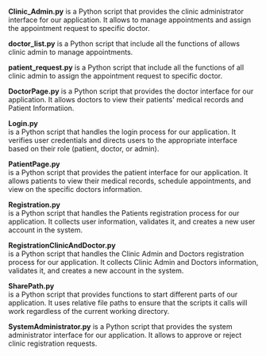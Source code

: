 **Clinic_Admin.py**
is a Python script that provides the clinic administrator interface for our application. It allows to manage appointments and assign the appointment request to specific doctor.


**doctor_list.py**
is a Python script that include all the functions of allows clinic admin to manage appointments.


**patient_request.py**
is a Python script that include all the functions of all clinic admin to assign the appointment request to specific doctor.


**DoctorPage.py** 
is a Python script that provides the doctor interface for our application. It allows doctors to view their patients' medical records and Patient Informatiion.


**Login.py**  
is a Python script that handles the login process for our application. It verifies user credentials and directs users to the appropriate interface based on their role (patient, doctor, or admin).


**PatientPage.py**  
is a Python script that provides the patient interface for our application. It allows patients to view their medical records, schedule appointments, and view on the specific doctors information.


**Registration.py**  
is a Python script that handles the Patients registration process for our application. It collects user information, validates it, and creates a new user account in the system.


**RegistrationClinicAndDoctor.py**  
is a Python script that handles the Clinic Admin and Doctors registration process for our application. It collects Clinic Admin and Doctors information, validates it, and creates a new account in the system.


**SharePath.py**  
is a Python script that provides functions to start different parts of our application. It uses relative file paths to ensure that the scripts it calls will work regardless of the current working directory.


**SystemAdministrator.py** 
is a Python script that provides the system administrator interface for our application. It allows to approve or reject clinic registration requests.
